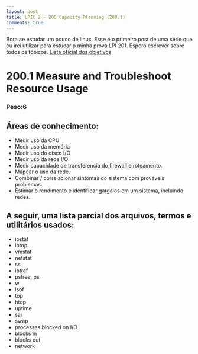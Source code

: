 ```yaml
---
layout: post
title: LPIC 2 - 200 Capacity Planning (200.1)
comments: true
---
```


Bora ae estudar um pouco de linux. Esse é o primeiro post de uma série que eu irei utilizar para estudar p minha prova LPI 201. Espero escrever sobre todos os tópicos. [Lista oficial dos objetivos](http://www.lpi.org/our-certifications/exam-201-objectives)

# 200.1 Measure and Troubleshoot Resource Usage
### Peso:6

## Áreas de conhecimento:

* Medir uso da CPU
* Medir uso da memória
* Medir uso do disco I/O
* Medir uso da rede I/O
* Medir capacidade de transferencia do firewall e roteamento.
* Mapear o uso da rede.
* Combinar / correlacionar sintomas do sistema com prováveis problemas.
* Estimar o rendimento e identificar gargalos em um sistema, incluindo redes.

## A seguir, uma lista parcial dos arquivos, termos e utilitários usados:
* iostat
* iotop
* vmstat
* netstat
* ss
* iptraf
* pstree, ps
* w
* lsof
* top
* htop
* uptime
* sar
* swap
* processes blocked on I/O
* blocks in
* blocks out
* network
